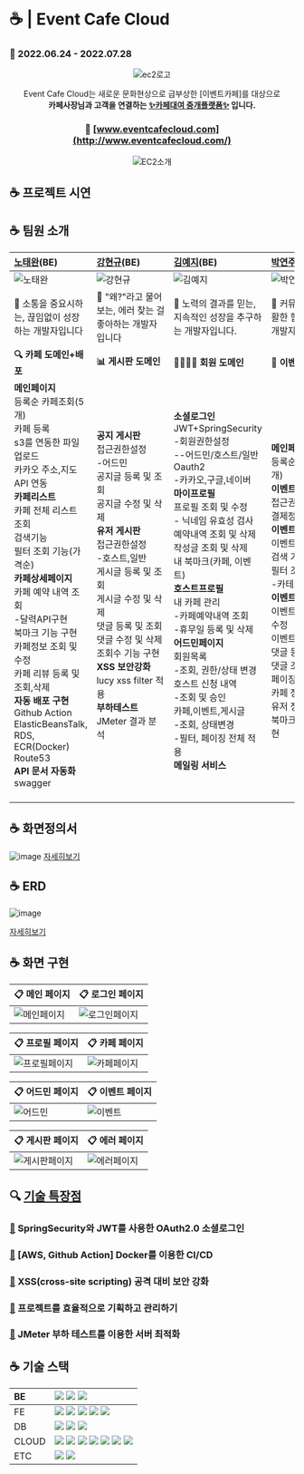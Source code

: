 # ☕ | Event Cafe Cloud 
### 📆 2022.06.24 - 2022.07.28

<div align="center">

![ec2로고](https://user-images.githubusercontent.com/93200574/179350974-ceb0af83-f6e7-4227-bf2a-e79d951539fe.png)

Event Cafe Cloud는 새로운 문화현상으로 급부상한 [이벤트카페]를 대상으로  
**카페사장님과 고객을 연결하는 <U>✨카페대여 중개플랫폼✨</U> 입니다.**
### 🔗 [www.eventcafecloud.com](http://www.eventcafecloud.com/)

![EC2소개](https://user-images.githubusercontent.com/93200574/179353228-2d739644-d50c-4ab4-9269-13834e449e5e.jpg)
</div>

## ☕ 프로젝트 시연


## ☕ 팀원 소개
| [노태완](https://github.com/teawan-Noh)(BE)   | [강현규](https://github.com/aichyu312)(BE)  | [김예지](https://github.com/nnakki)(BE)   | [박연주](https://github.com/yeonjue-2)(BE)  |
| :-------------------------------------------- | :---------------------------------------- | :---------------------------------------------- | :------------------------------------------- |
|![노태완](https://user-images.githubusercontent.com/101540771/181504776-1f44798c-f240-48d2-b050-ce9f8abd66e4.png)|![강현규](https://user-images.githubusercontent.com/93200574/179357021-3cf4fbce-114e-4a53-8004-f803ae778362.png)|![김예지](https://user-images.githubusercontent.com/93200574/179356934-847ba189-a24f-47cd-beb0-4412a29cafcf.png)|![박연주](https://user-images.githubusercontent.com/93200574/179393128-68fd44d6-99b6-466b-9e87-6f0db0961ffa.png)|
|    📢 소통을 중요시하는, 끊임없이 성장하는 개발자입니다    |        📢 "왜?"라고 물어보는, 에러 찾는 걸 좋아하는 개발자입니다    |   📢 노력의 결과를 믿는, 지속적인 성장을 추구하는 개발자입니다.   |   📢 커뮤니케이션이 원활한 협업하고 싶은 개발자입니다     |
| **🔍 카페 도메인+배포** |**📊 게시판 도메인** |**👨‍👩‍👧‍👦 회원 도메인** |**📝 이벤트 도메인**|
| **메인페이지**<br />등록순 카페조회(5개) <br />카페 등록<br />s3를 연동한 파일업로드<br />카카오 주소,지도 API 연동 <br /> **카페리스트**<br />카페 전체 리스트 조회 <br />검색기능 <br />필터 조회 기능(가격순) <br />**카페상세페이지** <br />카페 예약 내역 조회<br />-달력API구현 <br />북마크 기능 구현 <br />카페정보 조회 및 수정 <br />카페 리뷰 등록 및 조회,삭제 <br /> **자동 배포 구현** <br />Github Action <br />ElasticBeansTalk, RDS, ECR(Docker) <br />Route53 <br /> **API 문서 자동화** <br /> swagger &nbsp;&nbsp;&nbsp;&nbsp;&nbsp;&nbsp;&nbsp;&nbsp;&nbsp;&nbsp;&nbsp;&nbsp;&nbsp;&nbsp;&nbsp;&nbsp;&nbsp;&nbsp;&nbsp;&nbsp;&nbsp;&nbsp;&nbsp;&nbsp;&nbsp;&nbsp;&nbsp;&nbsp;|  **공지 게시판** <br />접근권한설정<br />-어드민 <br />공지글 등록 및 조회  <br />공지글 수정 및 삭제 <br />**유저 게시판**<br />접근권한설정<br />-호스트,일반 <br />게시글 등록 및 조회 <br />게시글 수정 및 삭제 <br />댓글 등록 및 조회 <br />댓글 수정 및 삭제 <br />조회수 기능 구현 <br />**XSS 보안강화** <br /> lucy xss filter 적용 <br /> **부하테스트** <br /> JMeter 결과 분석  &nbsp;&nbsp;&nbsp;&nbsp;&nbsp;&nbsp;&nbsp;&nbsp;&nbsp;&nbsp;&nbsp;&nbsp;&nbsp;&nbsp;&nbsp;&nbsp;&nbsp;&nbsp;&nbsp;&nbsp;&nbsp;&nbsp;&nbsp;&nbsp;&nbsp;&nbsp;&nbsp;&nbsp; | **소셜로그인**<br />JWT+SpringSecurity<br />-회원권한설정<br />--어드민/호스트/일반  <br />Oauth2<br />-카카오,구글,네이버<br />**마이프로필**<br />프로필 조회 및 수정<br /> - 닉네임 유효성 검사<br />예약내역 조회 및 삭제  <br />작성글 조회 및 삭제 <br /> 내 북마크(카페, 이벤트)<br />**호스트프로필**<br />내 카페 관리<br />-카페예약내역 조회 <br />-휴무일 등록 및 삭제<br />**어드민페이지**<br />회원목록<br />-조회, 권한/상태 변경 <br />호스트 신청 내역<br />-조회 및 승인<br />카페,이벤트,게시글 <br />-조회, 상태변경 <br />-필터, 페이징 전체 적용 <br />**메일링 서비스**| **메인페이지**<br />등록순 이벤트 조회(5개) <br />**이벤트 등록** <br /> 접근권한설정 <br />결제정보 계산 자동화 <br /> **이벤트리스트**  <br />이벤트 전체목록 조회 <br />검색 기능 <br />필터 조회 기능<br />-카테고리별<br />**이벤트 상세 페이지** <br />이벤트 정보 조회 및 수정 <br />이벤트 정보 삭제 <br /> 댓글 등록 <br /> 댓글 조회 및 삭제 <br /> 페이징 <br />카페 정보 조회 <br /> 유저 정보 조회 <br /> 북마크 기능 구현&nbsp;&nbsp;&nbsp;&nbsp;&nbsp;&nbsp;&nbsp;&nbsp;&nbsp;&nbsp;&nbsp;&nbsp;&nbsp;&nbsp;&nbsp;&nbsp;&nbsp;&nbsp;&nbsp;&nbsp;&nbsp;&nbsp;&nbsp;&nbsp;&nbsp;&nbsp;&nbsp;&nbsp;&nbsp;&nbsp;  |

## ☕ 화면정의서
![image](https://user-images.githubusercontent.com/93200574/179791273-31f7e899-a321-4905-8307-b9c856a699a9.png)
[자세히보기](https://www.figma.com/file/T4AmUoxiHMfsUwEQywFTWv/EventCloudCafe?node-id=0%3A1)

## ☕ ERD
![image](https://user-images.githubusercontent.com/101540771/181507544-f1b7b3da-571f-4d77-83f5-226248c9f08c.jpg)

[자세히보기](https://www.erdcloud.com/d/Lz8Xb2MtTkP9b3xxD)

## ☕ 화면 구현 
| **📋 메인 페이지** | **📋 로그인 페이지** |
|----------|-----------|
|![메인페이지](https://user-images.githubusercontent.com/101540771/181512329-3a2b70c9-d40a-462f-8777-aa8b27b30c92.gif)|![로그인페이지](https://user-images.githubusercontent.com/101540771/181514074-2ee0ca3a-3e37-45ee-9ccf-826a9f3172a1.gif)|

| **📋 프로필 페이지** | **📋 카페 페이지** |
|----------|-----------|
|![프로필페이지](https://user-images.githubusercontent.com/101540771/181514180-0ddaac1f-3cb2-4894-87e4-95e6b9233f6d.gif)|![카페페이지](https://user-images.githubusercontent.com/101540771/181514369-254337b8-24ca-4433-baeb-e304e3cadf05.gif)|

| **📋 어드민 페이지** | **📋 이벤트 페이지** |
|----------|-----------|
|![어드민](https://user-images.githubusercontent.com/101540771/181514270-8c67163f-5f9d-4d80-9e6a-98b8a96bdb8e.gif)|![이벤트](https://user-images.githubusercontent.com/101540771/181514441-43e20c35-e1fe-46b0-a5bb-a9dcf573b35f.gif)|


| **📋 게시판 페이지** | **📋 에러 페이지** |
|----------|-----------|
|![게시판페이지](https://user-images.githubusercontent.com/101540771/181516164-706bcecf-bff6-419a-9f55-012565ed0ada.gif)|![에러페이지](https://user-images.githubusercontent.com/101540771/181516268-784e1231-3dc4-4391-a6ec-4652dcfc7129.gif)|

## 🔍 [기술 특장점](https://iridescent-alder-11d.notion.site/EC2-a5b2cf235a774823aba067a534f1826e)

### [🔗](https://iridescent-alder-11d.notion.site/SpringSecurity-JWT-OAuth2-0-cbd503c8a6a54cf6beefe788909bd9ed) SpringSecurity와 JWT를 사용한 OAuth2.0 소셜로그인

### [🔗](https://iridescent-alder-11d.notion.site/AWS-Github-Action-Docker-CI-C-3b5ac35ec4444b1e900525c1c4936463) [AWS, Github Action] Docker를 이용한 CI/CD

### [🔗](https://iridescent-alder-11d.notion.site/XSS-cross-site-scripting-dbd15c7ebb884f22ad5deb61fc843b2d) XSS(cross-site scripting) 공격 대비 보안 강화

### [🔗](https://iridescent-alder-11d.notion.site/35e60926d5f6480496e66ef9456f9cef) 프로젝트를 효율적으로 기획하고 관리하기

### [🔗](https://iridescent-alder-11d.notion.site/JMeter-222eee8dcf2e49afbb3f2c5ed0abe671) JMeter 부하 테스트를 이용한 서버 최적화



## ☕ 기술 스택
  | BE | <img src="https://img.shields.io/badge/java-007396?style=for-the-badge&logo=java&logoColor=white"> <img src="https://img.shields.io/badge/springboot-6DB33F?style=for-the-badge&logo=springboot&logoColor=white"> <img src="https://img.shields.io/badge/gradle-02303A?style=for-the-badge&logo=gradle&logoColor=white"> |
  | :--- | :---- |
  | FE | <img src="https://img.shields.io/badge/javascript-F7DF1E?style=for-the-badge&logo=javascript&logoColor=black"> <img src="https://img.shields.io/badge/jquery-0769AD?style=for-the-badge&logo=jquery&logoColor=white"> <img src="https://img.shields.io/badge/html5-E34F26?style=for-the-badge&logo=html5&logoColor=white"> <img src="https://img.shields.io/badge/css-1572B6?style=for-the-badge&logo=css3&logoColor=white"> <img src="https://img.shields.io/badge/bootstrap-7952B3?style=for-the-badge&logo=bootstrap&logoColor=white"> |
  | DB | <img src="https://img.shields.io/badge/mysql-4479A1?style=for-the-badge&logo=mysql&logoColor=white"> <img src="https://img.shields.io/badge/SpringDataJPA-7A1FA2?style=for-the-badge&logo=java&logoColor=white"> <img src="https://img.shields.io/badge/QueryDSL-FF4747?style=for-the-badge&logo=java&logoColor=white"> |
  | CLOUD | <img src="https://img.shields.io/badge/Amazon AWS-232F32?style=for-the-badge&logo=Amazon%20AWS&logoColor=white"/> <img src="https://img.shields.io/badge/Amazon S3-569A31?style=for-the-badge&logo=Amazon%20S3&logoColor=white"/> <img src="https://img.shields.io/badge/Docker-2496ED?style=for-the-badge&logo=Docker&logoColor=white"/> <img src="https://img.shields.io/badge/Amazon EC2-FF9900?style=for-the-badge&logo=Amazon%20EC2&logoColor=white"/> <img src="https://img.shields.io/badge/Amazon RDS-527FFF?style=for-the-badge&logo=Amazon%20RDS&logoColor=white"/> <img src="https://img.shields.io/badge/Amazon ECS-FF9900?style=for-the-badge&logo=Amazon%20ECS&logoColor=white"/> <img src="https://img.shields.io/badge/Route53-90E59A?style=for-the-badge&logo=Route53&logoColor=white"/> |
  | ETC | <img src="https://img.shields.io/badge/Git-F05032?style=for-the-badge&logo=Git&logoColor=white"/> <img src="https://img.shields.io/badge/Slack-4A154B?style=for-the-badge&logo=Slack&logoColor=white"/> |





